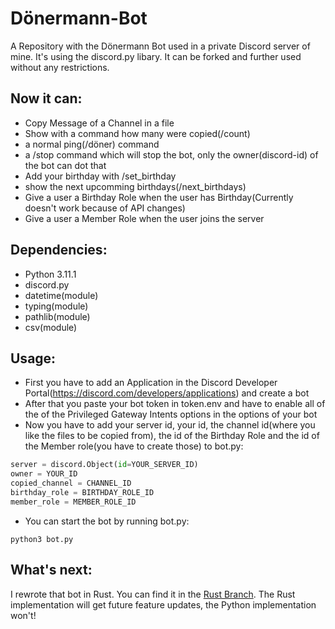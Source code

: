 # Dönermann-Bot
A Repository with the Dönermann Bot used in a private Discord server of mine. It's using the discord.py libary. It can be forked and further used without any restrictions. 

Now it can:
- 
- Copy Message of a Channel in a file
- Show with a command how many were copied(/count)
- a normal ping(/döner) command
- a /stop command which will stop the bot, only the owner(discord-id) of the bot can dot that
- Add your birthday with /set_birthday
- show the next upcomming birthdays(/next_birthdays)
- Give a user a Birthday Role when the user has Birthday(Currently doesn't work because of API changes)
- Give a user a Member Role when the user joins the server

Dependencies:
-
- Python 3.11.1
- discord.py
- datetime(module)
- typing(module)
- pathlib(module)
- csv(module)

Usage:
-
- First you have to add an Application in the Discord Developer Portal(https://discord.com/developers/applications) and create a bot 
- After that you paste your bot token in token.env and have to enable all of the of the Privileged Gateway Intents options in the options of your bot
- Now you have to add your server id, your id, the channel id(where you like the files to be copied from), the id of the Birthday Role and the id of the Member role(you have to create those) to bot.py:
```python
server = discord.Object(id=YOUR_SERVER_ID)
owner = YOUR_ID
copied_channel = CHANNEL_ID
birthday_role = BIRTHDAY_ROLE_ID
member_role = MEMBER_ROLE_ID
```
- You can start the bot by running bot.py:
```shell
python3 bot.py
```

What's next:
-
I rewrote that bot in Rust. You can find it in the <a href="https://github.com/NWrenger/doenermann-bot/tree/Rust">Rust Branch</a>. The Rust implementation will get future feature updates, the Python implementation won't!
